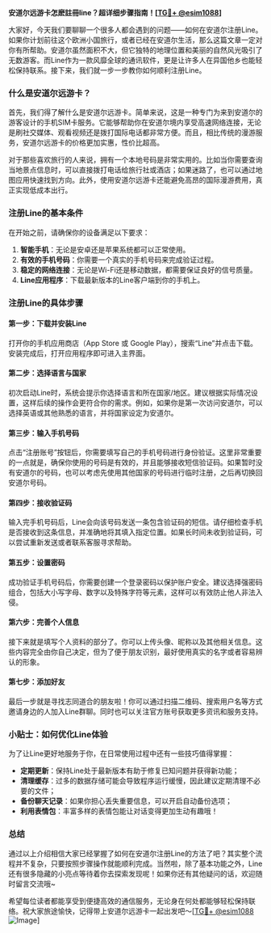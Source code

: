 **安道尔远游卡怎麽註冊line？超详细步骤指南！[[TG💪+ @esim1088](https://t.me/s/esim1088)]**

大家好，今天我们要聊聊一个很多人都会遇到的问题——如何在安道尔注册Line。如果你计划前往这个欧洲小国旅行，或者已经在安道尔生活，那么这篇文章一定对你有所帮助。安道尔虽然面积不大，但它独特的地理位置和美丽的自然风光吸引了无数游客。而Line作为一款风靡全球的通讯软件，更是让许多人在异国他乡也能轻松保持联系。接下来，我们就一步一步教你如何顺利注册Line。

### 什么是安道尔远游卡？

首先，我们得了解什么是安道尔远游卡。简单来说，这是一种专门为来到安道尔的游客设计的手机SIM卡服务。它能够帮助你在安道尔境内享受高速网络连接，无论是刷社交媒体、观看视频还是拨打国际电话都非常方便。而且，相比传统的漫游服务，安道尔远游卡的价格更加实惠，性价比超高。

对于那些喜欢旅行的人来说，拥有一个本地号码是非常实用的。比如当你需要查询当地景点信息时，可以直接拨打电话给旅行社或酒店；如果迷路了，也可以通过地图应用快速找到方向。此外，使用安道尔远游卡还能避免高昂的国际漫游费用，真正实现低成本出行。

### 注册Line的基本条件

在开始之前，请确保你的设备满足以下要求：

1. **智能手机**：无论是安卓还是苹果系统都可以正常使用。
2. **有效的手机号码**：你需要一个真实的手机号码来完成验证过程。
3. **稳定的网络连接**：无论是Wi-Fi还是移动数据，都需要保证良好的信号质量。
4. **Line应用程序**：下载最新版本的Line客户端到你的手机上。

### 注册Line的具体步骤

#### 第一步：下载并安装Line

打开你的手机应用商店（App Store 或 Google Play），搜索“Line”并点击下载。安装完成后，打开应用程序即可进入主界面。

#### 第二步：选择语言与国家

初次启动Line时，系统会提示你选择语言和所在国家/地区。建议根据实际情况设置，这样后续的操作会更符合你的需求。例如，如果你是第一次访问安道尔，可以选择英语或其他熟悉的语言，并将国家设定为安道尔。

#### 第三步：输入手机号码

点击“注册账号”按钮后，你需要填写自己的手机号码进行身份验证。这里非常重要的一点就是，确保你使用的号码是有效的，并且能够接收短信验证码。如果暂时没有安道尔的号码，也可以考虑先使用其他国家的号码进行临时注册，之后再切换回安道尔号码。

#### 第四步：接收验证码

输入完手机号码后，Line会向该号码发送一条包含验证码的短信。请仔细检查手机是否接收到这条信息，并准确地将其填入指定位置。如果长时间未收到验证码，可以尝试重新发送或者联系客服寻求帮助。

#### 第五步：设置密码

成功验证手机号码后，你需要创建一个登录密码以保护账户安全。建议选择强密码组合，包括大小写字母、数字以及特殊字符等元素，这样可以有效防止他人非法入侵。

#### 第六步：完善个人信息

接下来就是填写个人资料的部分了。你可以上传头像、昵称以及其他相关信息。这些内容完全由你自己决定，但为了便于朋友识别，最好使用真实的名字或者容易辨认的形象。

#### 第七步：添加好友

最后一步就是寻找志同道合的朋友啦！你可以通过扫描二维码、搜索用户名等方式邀请身边的人加入Line群聊。同时也可以关注官方账号获取更多资讯和服务支持。

### 小贴士：如何优化Line体验

为了让Line更好地服务于你，在日常使用过程中还有一些技巧值得掌握：

- **定期更新**：保持Line处于最新版本有助于修复已知问题并获得新功能；
- **清理缓存**：过多的数据存储可能会导致程序运行缓慢，因此建议定期清理不必要的文件；
- **备份聊天记录**：如果你担心丢失重要信息，可以开启自动备份选项；
- **利用表情包**：丰富多样的表情包能让对话变得更加生动有趣哦！

### 总结

通过以上介绍相信大家已经掌握了如何在安道尔注册Line的方法了吧？其实整个流程并不复杂，只要按照步骤操作就能顺利完成。当然啦，除了基本功能之外，Line还有很多隐藏的小亮点等待着你去探索发现呢！如果你还有其他疑问的话，欢迎随时留言交流哦~

希望每位读者都能享受到便捷高效的通信服务，无论身在何处都能够轻松保持联络。祝大家旅途愉快，记得带上安道尔远游卡一起出发吧～[[TG💪+ @esim1088](https://t.me/s/esim1088) ![Image](https://i.postimg.cc/4NQfJmqS/Snipaste-2025-05-13-00-14-12.png)]